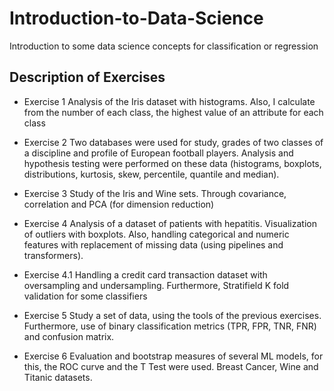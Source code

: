 # Introduction-to-Data-Science
Introduction to some data science concepts for classification or regression

## Description of Exercises

- Exercise 1
Analysis of the Iris dataset with histograms. Also, I calculate from the number of each class, the highest value of an attribute for each class

- Exercise 2
Two databases were used for study, grades of two classes of a discipline and profile of European football players. Analysis and hypothesis testing were performed on these data (histograms, boxplots, distributions, kurtosis, skew, percentile, quantile and median).

- Exercise 3
Study of the Iris and Wine sets. Through covariance, correlation and PCA (for dimension reduction)

- Exercise 4
Analysis of a dataset of patients with hepatitis. Visualization of outliers with boxplots. Also, handling categorical and numeric features with replacement of missing data (using pipelines and transformers).

- Exercise 4.1
Handling a credit card transaction dataset with oversampling and undersampling. Furthermore, Stratifield K fold validation for some classifiers

- Exercise 5
Study a set of data, using the tools of the previous exercises. Furthermore, use of binary classification metrics (TPR, FPR, TNR, FNR) and confusion matrix.

- Exercise 6
Evaluation and bootstrap measures of several ML models, for this, the ROC curve and the T Test were used. Breast Cancer, Wine and Titanic datasets.
